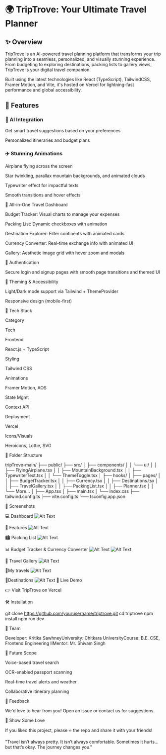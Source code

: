 # 🌍 TripTrove: Your Ultimate Travel Planner

## ✨ Overview

TripTrove is an AI-powered travel planning platform that transforms your trip planning into a seamless, personalized, and visually stunning experience. From budgeting to exploring destinations, packing lists to gallery views, TripTrove is your digital travel companion.

Built using the latest technologies like React (TypeScript), TailwindCSS, Framer Motion, and Vite, it's hosted on Vercel for lightning-fast performance and global accessibility.

## 🎯 Features

### 🧠 AI Integration

Get smart travel suggestions based on your preferences

Personalized itineraries and budget plans

### ✈️ Stunning Animations

Airplane flying across the screen

Star twinkling, parallax mountain backgrounds, and animated clouds

Typewriter effect for impactful texts

Smooth transitions and hover effects

🧳 All-in-One Travel Dashboard

Budget Tracker: Visual charts to manage your expenses

Packing List: Dynamic checkboxes with animation

Destination Explorer: Filter continents with animated cards

Currency Converter: Real-time exchange info with animated UI

Gallery: Aesthetic image grid with hover zoom and modals

🔐 Authentication

Secure login and signup pages with smooth page transitions and themed UI

🌙 Theming & Accessibility

Light/Dark mode support via Tailwind + ThemeProvider

Responsive design (mobile-first)

🔧 Tech Stack

Category

Tech

Frontend

React.js + TypeScript

Styling

Tailwind CSS

Animations

Framer Motion, AOS

State Mgmt

Context API

Deployment

Vercel

Icons/Visuals

Heroicons, Lottie, SVG

📁 Folder Structure

tripTrove-main/
├── public/
├── src/
│   ├── components/
│   │   └── ui/
│   │       ├── FlyingAirplane.tsx
│   │       ├── MountainBackground.tsx
│   │       ├── TypewriterText.tsx
│   │       └── ThemeToggle.tsx
│   ├── hooks/
│   ├── pages/
│   │   ├── BudgetTracker.tsx
│   │   ├── Currency.tsx
│   │   ├── Destinations.tsx
│   │   ├── TravelGallery.tsx
│   │   ├── PackingList.tsx
│   │   ├── Planner.tsx
│   │   └── More...
│   ├── App.tsx
│   ├── main.tsx
│   └── index.css
├── tailwind.config.ts
├── vite.config.ts
└── tsconfig.app.json

📸 Screenshots

💻 Dashboard
![Alt Text](./images%20for%20readme/dashboard.png)




🌄 Features
![Alt Text](./images%20for%20readme/features_page.png)




🏙️ Packing List
![Alt Text](./images%20for%20readme/packing_list.png)



📊 Budget Tracker & Currency Converter
![Alt Text](./images%20for%20readme/currency_convertor.png)
![Alt Text](./images%20for%20readme/budget_tracker.png)


📸 Travel Gallery
![Alt Text](./images%20for%20readme/travel_gallery.png)

🌄My travels
![Alt Text](./images%20for%20readme/my_travels.png)


🌟Destinations 
![Alt Text](./images%20for%20readme/destinations.png)
🚀 Live Demo

👉 Visit TripTrove on Vercel

🛠️ Installation

git clone https://github.com/yourusername/triptrove.git
cd triptrove
npm install
npm run dev

🤝 Team

Developer: Kritika SawhneyUniversity: Chitkara UniversityCourse: B.E. CSE, Frontend Engineering IIMentor: Mr. Shivam Singh

🌟 Future Scope

Voice-based travel search

OCR-enabled passport scanning

Real-time travel alerts and weather

Collaborative itinerary planning

💬 Feedback

We'd love to hear from you! Open an issue or contact us for suggestions.

📢 Show Some Love

If you liked this project, please ⭐ the repo and share it with your friends!

"Travel isn’t always pretty. It isn’t always comfortable. Sometimes it hurts... but that’s okay. The journey changes you."

